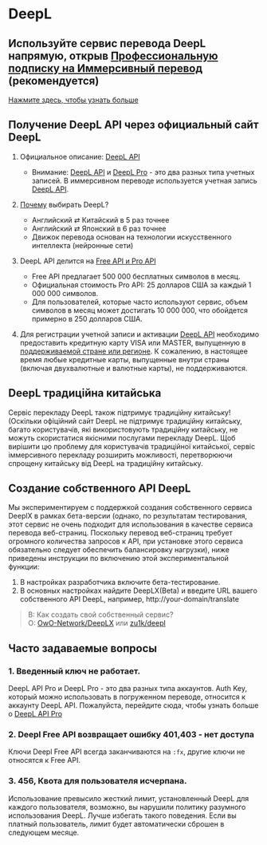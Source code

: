 # DeepL

## Используйте сервис перевода DeepL напрямую, открыв [Профессиональную подписку на Иммерсивный перевод](https://immersivetranslate.com/pricing/) (рекомендуется)

[Нажмите здесь, чтобы узнать больше](https://immersivetranslate.com/pricing/)

## Получение DeepL API через официальный сайт DeepL

1. Официальное описание: [DeepL API](https://www.deepl.com/zh/pro#developer)
   - Внимание: [DeepL API](https://www.deepl.com/zh/pro#developer) и [DeepL Pro](https://www.deepl.com/pro) - это два разных типа учетных записей. В иммерсивном переводе используется учетная запись [DeepL API](https://www.deepl.com/zh/pro/select-country#developer).
2. [Почему](https://www.deepl.com/zh/whydeepl) выбирать DeepL?

   - Английский ⇄ Китайский в 5 раз точнее
   - Английский ⇄ Японский в 6 раз точнее
   - Движок перевода основан на технологии искусственного интеллекта (нейронные сети)

3. DeepL API делится на [Free API и Pro API](https://www.deepl.com/zh/pro#developer)

   - Free API предлагает 500 000 бесплатных символов в месяц.
   - Официальная стоимость Pro API: 25 долларов США за каждый 1 000 000 символов.
   - Для пользователей, которые часто используют сервис, объем символов в месяц может достигать 10 000 000, что обойдется примерно в 250 долларов США.

4. Для регистрации учетной записи и активации [DeepL API](https://www.deepl.com/zh/pro#developer) необходимо предоставить кредитную карту VISA или MASTER, выпущенную в [поддерживаемой стране или регионе](https://support.deepl.com/hc/zh-cn/articles/360020016339-DeepL-Pro%E5%9C%A8%E6%88%91%E6%89%80%E5%9C%A8%E5%9B%BD%E5%AE%B6%E6%97%A0%E6%B3%95%E8%AE%A2%E9%98%85). К сожалению, в настоящее время любые кредитные карты, выпущенные внутри страны (включая двухвалютные и валютные карты), не поддерживаются.

## DeepL традиційна китайська

Сервіс перекладу DeepL також підтримує традиційну китайську! (Оскільки офіційний сайт DeepL не підтримує традиційну китайську, багато користувачів, які використовують традиційну китайську, не можуть скористатися якісними послугами перекладу DeepL. Щоб вирішити цю проблему для користувачів традиційної китайської, сервіс іммерсивного перекладу розширить можливості, перетворюючи спрощену китайську від DeepL на традиційну китайську.

## Создание собственного API DeepL

Мы экспериментируем с поддержкой создания собственного сервиса DeeplX в рамках бета-версии (однако, по результатам тестирования, этот сервис не очень подходит для использования в качестве сервиса перевода веб-страниц. Поскольку перевод веб-страниц требует огромного количества запросов к API, при установке этого сервиса обязательно следует обеспечить балансировку нагрузки), ниже приведены инструкции по включению этой экспериментальной функции:

1. В настройках разработчика включите бета-тестирование.
2. В основных настройках найдите DeepLX(Beta) и введите URL вашего собственного API DeepL, например, http://your-domain/translate

> В: Как создать свой собственный сервис?  
> О: [OwO-Network/DeepLX](https://github.com/OwO-Network/DeepLX#setup-on-immersive-translate) или [zu1k/deepl](https://github.com/KyleChoy/zotero-pdf-translate/blob/CustomDeepL/README.md)

## Часто задаваемые вопросы

### 1. Введенный ключ не работает.

DeepL API Pro и DeepL Pro - это два разных типа аккаунтов. Auth Key, который можно использовать в погруженном переводе, относится к аккаунту DeepL API. Пожалуйста, перейдите сюда, чтобы узнать больше о [DeepL API Pro](https://www.deepl.com/zh/pro/select-country#developer)

### 2. Deepl Free API возвращает ошибку 401,403 - нет доступа

Ключи Deepl Free API всегда заканчиваются на `:fx`, другие ключи не относятся к Free API.

### 3. 456, Квота для пользователя исчерпана.

Использование превысило жесткий лимит, установленный DeepL для каждого пользователя, возможно, вы нарушили политику разумного использования DeepL. Лучше избегать такого поведения. Если вы платный пользователь, лимит будет автоматически сброшен в следующем месяце.